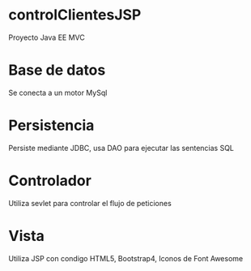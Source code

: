 # controlClientesJSP
Proyecto Java EE MVC

# Base de datos
Se conecta a un motor MySql

# Persistencia
Persiste mediante JDBC, usa DAO para ejecutar las sentencias SQL

# Controlador
Utiliza sevlet para controlar el flujo de peticiones

# Vista
Utiliza JSP con condigo HTML5, Bootstrap4, Iconos de Font Awesome
  

  
